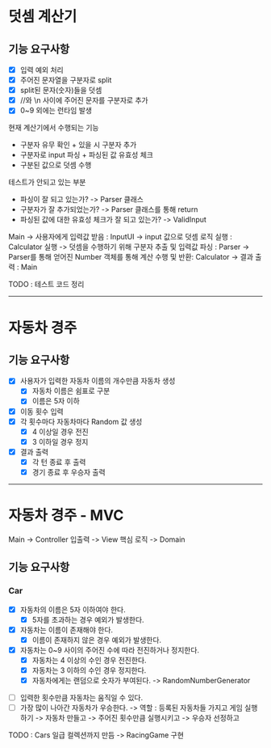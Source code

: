 # 덧셈 계산기

## 기능 요구사항

- [x] 입력 예외 처리
- [x] 주어진 문자열을 구분자로 split
- [x] split된 문자(숫자)들을 덧셈
- [x] //와 \n 사이에 주어진 문자를 구분자로 추가
- [x] 0~9 외에는 런타임 발생

현재 계산기에서 수행되는 기능

- 구분자 유무 확인 + 있을 시 구분자 추가
- 구분자로 input 파싱 + 파싱된 값 유효성 체크
- 구분된 값으로 덧셈 수행

테스트가 안되고 있는 부분

- 파싱이 잘 되고 있는가? -> Parser 클래스
- 구분자가 잘 추가되었는가? -> Parser 클래스를 통해 return
- 파싱된 값에 대한 유효성 체크가 잘 되고 있는가? -> ValidInput

Main -> 사용자에게 입력값 받음 : InputUI
-> input 값으로 덧셈 로직 실행 : Calculator 실행
-> 덧셈을 수행하기 위해 구분자 추출 및 입력값 파싱 : Parser
-> Parser를 통해 얻어진 Number 객체를 통해 계산 수행 및 반환: Calculator
-> 결과 출력 : Main

TODO : 테스트 코드 정리

---

# 자동차 경주

## 기능 요구사항

- [x] 사용자가 입력한 자동차 이름의 개수만큼 자동차 생성
    - [x] 자동차 이름은 쉼표로 구분
    - [x] 이름은 5자 이하
- [x] 이동 횟수 입력
- [x] 각 횟수마다 자동차마다 Random 값 생성
    - [x] 4 이상일 경우 전진
    - [x] 3 이하일 경우 정지
- [x] 결과 출력
    - [x] 각 턴 종료 후 출력
    - [x] 경기 종료 후 우승자 출력

---

# 자동차 경주 - MVC

Main -> Controller
입출력 -> View
핵심 로직 -> Domain

## 기능 요구사항
### Car
- [x] 자동차의 이름은 5자 이하여야 한다.
    - [x] 5자를 초과하는 경우 예외가 발생한다.
- [x] 자동차는 이름이 존재해야 한다.
    - [x] 이름이 존재하지 않은 경우 예외가 발생한다.
- [x] 자동차는 0~9 사이의 주어진 수에 따라 전진하거나 정지한다.
  - [x] 자동차는 4 이상의 수인 경우 전진한다.
  - [x] 자동차는 3 이하의 수인 경우 정지한다.
  - [x] 자동차에게는 랜덤으로 숫자가 부여된다. -> RandomNumberGenerator

[//]: # (### RacingGame)
- [ ] 입력한 횟수만큼 자동차는 움직일 수 있다.
- [ ] 가장 많이 나아간 자동차가 우승한다.
-> 역할 : 등록된 자동차들 가지고 게임 실행하기
-> 자동차 만들고
-> 주어진 횟수만큼 실행시키고
-> 우승자 선정하고

TODO : Cars 일급 컬렉션까지 만듬 -> RacingGame 구현